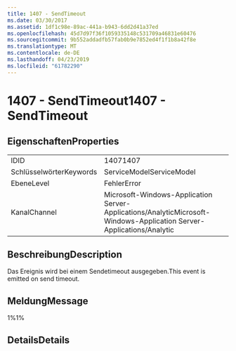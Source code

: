 ```yaml
---
title: 1407 - SendTimeout
ms.date: 03/30/2017
ms.assetid: 1df1c98e-89ac-441a-b943-6dd2d41a37ed
ms.openlocfilehash: 45d7d97f36f1059335148c531709a46831e60476
ms.sourcegitcommit: 9b552addadfb57fab0b9e7852ed4f1f1b8a42f8e
ms.translationtype: MT
ms.contentlocale: de-DE
ms.lasthandoff: 04/23/2019
ms.locfileid: "61782290"
---
```

# <a name="1407---sendtimeout"></a><span data-ttu-id="b0acf-102">1407 - SendTimeout</span><span class="sxs-lookup"><span data-stu-id="b0acf-102">1407 - SendTimeout</span></span>
## <a name="properties"></a><span data-ttu-id="b0acf-103">Eigenschaften</span><span class="sxs-lookup"><span data-stu-id="b0acf-103">Properties</span></span>  
  
|||  
|-|-|  
|<span data-ttu-id="b0acf-104">ID</span><span class="sxs-lookup"><span data-stu-id="b0acf-104">ID</span></span>|<span data-ttu-id="b0acf-105">1407</span><span class="sxs-lookup"><span data-stu-id="b0acf-105">1407</span></span>|  
|<span data-ttu-id="b0acf-106">Schlüsselwörter</span><span class="sxs-lookup"><span data-stu-id="b0acf-106">Keywords</span></span>|<span data-ttu-id="b0acf-107">ServiceModel</span><span class="sxs-lookup"><span data-stu-id="b0acf-107">ServiceModel</span></span>|  
|<span data-ttu-id="b0acf-108">Ebene</span><span class="sxs-lookup"><span data-stu-id="b0acf-108">Level</span></span>|<span data-ttu-id="b0acf-109">Fehler</span><span class="sxs-lookup"><span data-stu-id="b0acf-109">Error</span></span>|  
|<span data-ttu-id="b0acf-110">Kanal</span><span class="sxs-lookup"><span data-stu-id="b0acf-110">Channel</span></span>|<span data-ttu-id="b0acf-111">Microsoft-Windows-Application Server-Applications/Analytic</span><span class="sxs-lookup"><span data-stu-id="b0acf-111">Microsoft-Windows-Application Server-Applications/Analytic</span></span>|  
  
## <a name="description"></a><span data-ttu-id="b0acf-112">Beschreibung</span><span class="sxs-lookup"><span data-stu-id="b0acf-112">Description</span></span>  
 <span data-ttu-id="b0acf-113">Das Ereignis wird bei einem Sendetimeout ausgegeben.</span><span class="sxs-lookup"><span data-stu-id="b0acf-113">This event is emitted on send timeout.</span></span>  
  
## <a name="message"></a><span data-ttu-id="b0acf-114">Meldung</span><span class="sxs-lookup"><span data-stu-id="b0acf-114">Message</span></span>  
 <span data-ttu-id="b0acf-115">1%</span><span class="sxs-lookup"><span data-stu-id="b0acf-115">1%</span></span>  
  
## <a name="details"></a><span data-ttu-id="b0acf-116">Details</span><span class="sxs-lookup"><span data-stu-id="b0acf-116">Details</span></span>
